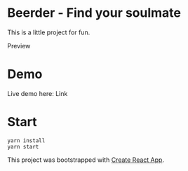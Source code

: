 # Beerder - Find your soulmate

This is a little project for fun.

Preview

# Demo

Live demo here: Link

# Start

```
yarn install
yarn start
```

This project was bootstrapped with [Create React App](https://github.com/facebookincubator/create-react-app).

